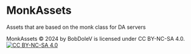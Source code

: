 # MonkAssets
 Assets that are based on the monk class for DA servers

MonkAssets © 2024 by BobDoleV is licensed under CC BY-NC-SA 4.0.[![CC BY-NC-SA 4.0][cc-by-nc-sa-image]][cc-by-nc-sa]

[cc-by-nc-sa]: http://creativecommons.org/licenses/by-nc-sa/4.0/
[cc-by-nc-sa-image]: https://licensebuttons.net/l/by-nc-sa/4.0/88x31.png

